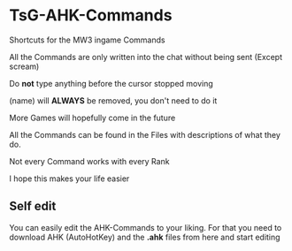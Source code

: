 # TsG-AHK-Commands
Shortcuts for the MW3 ingame Commands

All the Commands are only written into the chat without being sent (Except scream)

Do **not** type anything before the cursor stopped moving

(name) will **ALWAYS** be removed, you don't need to do it

More Games will hopefully come in the future

All the Commands can be found in the Files with descriptions of what they do.

Not every Command works with every Rank
  


I hope this makes your life easier

## Self edit
You can easily edit the AHK-Commands to your liking. For that you need to download AHK (AutoHotKey) and the **.ahk** files from here and start editing

